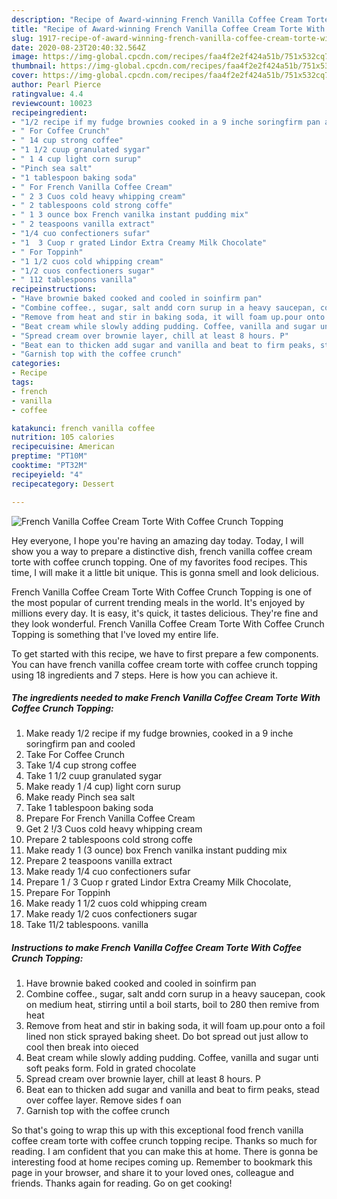 ```yaml
---
description: "Recipe of Award-winning French Vanilla Coffee Cream Torte With Coffee Crunch Topping"
title: "Recipe of Award-winning French Vanilla Coffee Cream Torte With Coffee Crunch Topping"
slug: 1917-recipe-of-award-winning-french-vanilla-coffee-cream-torte-with-coffee-crunch-topping
date: 2020-08-23T20:40:32.564Z
image: https://img-global.cpcdn.com/recipes/faa4f2e2f424a51b/751x532cq70/french-vanilla-coffee-cream-torte-with-coffee-crunch-topping-recipe-main-photo.jpg
thumbnail: https://img-global.cpcdn.com/recipes/faa4f2e2f424a51b/751x532cq70/french-vanilla-coffee-cream-torte-with-coffee-crunch-topping-recipe-main-photo.jpg
cover: https://img-global.cpcdn.com/recipes/faa4f2e2f424a51b/751x532cq70/french-vanilla-coffee-cream-torte-with-coffee-crunch-topping-recipe-main-photo.jpg
author: Pearl Pierce
ratingvalue: 4.4
reviewcount: 10023
recipeingredient:
- "1/2 recipe if my fudge brownies cooked in a 9 inche soringfirm pan and cooled"
- " For Coffee Crunch"
- " 14 cup strong coffee"
- "1 1/2 cuup granulated sygar"
- " 1 4 cup light corn surup"
- "Pinch sea salt"
- "1 tablespoon baking soda"
- " For French Vanilla Coffee Cream"
- " 2 3 Cuos cold heavy whipping cream"
- " 2 tablespoons cold strong coffe"
- " 1 3 ounce box French vanilka instant pudding mix"
- " 2 teaspoons vanilla extract"
- "1/4 cuo confectioners sufar"
- "1  3 Cuop r grated Lindor Extra Creamy Milk Chocolate"
- " For Toppinh"
- "1 1/2 cuos cold whipping cream"
- "1/2 cuos confectioners sugar"
- " 112 tablespoons vanilla"
recipeinstructions:
- "Have brownie baked cooked and cooled in soinfirm pan"
- "Combine coffee., sugar, salt andd corn surup in a heavy saucepan, cook on medium heat, stirring until a boil starts, boil to 280 then remive from heat"
- "Remove from heat and stir in baking soda, it will foam up.pour onto a foil lined non stick sprayed baking sheet. Do bot spread out just allow to cool then break into oieced"
- "Beat cream while slowly adding pudding. Coffee, vanilla and sugar unti soft peaks form. Fold in grated chocolate"
- "Spread cream over brownie layer, chill at least 8 hours. P"
- "Beat ean to thicken add sugar and vanilla and beat to firm peaks, stead over coffee layer. Remove sides f oan"
- "Garnish top with the coffee crunch"
categories:
- Recipe
tags:
- french
- vanilla
- coffee

katakunci: french vanilla coffee 
nutrition: 105 calories
recipecuisine: American
preptime: "PT10M"
cooktime: "PT32M"
recipeyield: "4"
recipecategory: Dessert

---
```



![French Vanilla Coffee Cream Torte With Coffee Crunch Topping](https://img-global.cpcdn.com/recipes/faa4f2e2f424a51b/751x532cq70/french-vanilla-coffee-cream-torte-with-coffee-crunch-topping-recipe-main-photo.jpg)

Hey everyone, I hope you're having an amazing day today. Today, I will show you a way to prepare a distinctive dish, french vanilla coffee cream torte with coffee crunch topping. One of my favorites food recipes. This time, I will make it a little bit unique. This is gonna smell and look delicious.

French Vanilla Coffee Cream Torte With Coffee Crunch Topping is one of the most popular of current trending meals in the world. It's enjoyed by millions every day. It is easy, it's quick, it tastes delicious. They're fine and they look wonderful. French Vanilla Coffee Cream Torte With Coffee Crunch Topping is something that I've loved my entire life.




To get started with this recipe, we have to first prepare a few components. You can have french vanilla coffee cream torte with coffee crunch topping using 18 ingredients and 7 steps. Here is how you can achieve it.

<!--inarticleads1-->

##### The ingredients needed to make French Vanilla Coffee Cream Torte With Coffee Crunch Topping:

1. Make ready 1/2 recipe if my fudge brownies, cooked in a 9 inche soringfirm pan and cooled
1. Take  For Coffee Crunch
1. Take  1/4 cup strong coffee
1. Take 1 1/2 cuup granulated sygar
1. Make ready  1 /4 cup) light corn surup
1. Make ready Pinch sea salt
1. Take 1 tablespoon baking soda
1. Prepare  For French Vanilla Coffee Cream
1. Get  2 !/3 Cuos cold heavy whipping cream
1. Prepare  2 tablespoons cold strong coffe
1. Make ready  1 (3 ounce) box French vanilka instant pudding mix
1. Prepare  2 teaspoons vanilla extract
1. Make ready 1/4 cuo confectioners sufar
1. Prepare 1 / 3 Cuop r grated Lindor Extra Creamy Milk Chocolate,
1. Prepare  For Toppinh
1. Make ready 1 1/2 cuos cold whipping cream
1. Make ready 1/2 cuos confectioners sugar
1. Take  11/2 tablespoons. vanilla




<!--inarticleads2-->

##### Instructions to make French Vanilla Coffee Cream Torte With Coffee Crunch Topping:

1. Have brownie baked cooked and cooled in soinfirm pan
1. Combine coffee., sugar, salt andd corn surup in a heavy saucepan, cook on medium heat, stirring until a boil starts, boil to 280 then remive from heat
1. Remove from heat and stir in baking soda, it will foam up.pour onto a foil lined non stick sprayed baking sheet. Do bot spread out just allow to cool then break into oieced
1. Beat cream while slowly adding pudding. Coffee, vanilla and sugar unti soft peaks form. Fold in grated chocolate
1. Spread cream over brownie layer, chill at least 8 hours. P
1. Beat ean to thicken add sugar and vanilla and beat to firm peaks, stead over coffee layer. Remove sides f oan
1. Garnish top with the coffee crunch




So that's going to wrap this up with this exceptional food french vanilla coffee cream torte with coffee crunch topping recipe. Thanks so much for reading. I am confident that you can make this at home. There is gonna be interesting food at home recipes coming up. Remember to bookmark this page in your browser, and share it to your loved ones, colleague and friends. Thanks again for reading. Go on get cooking!
